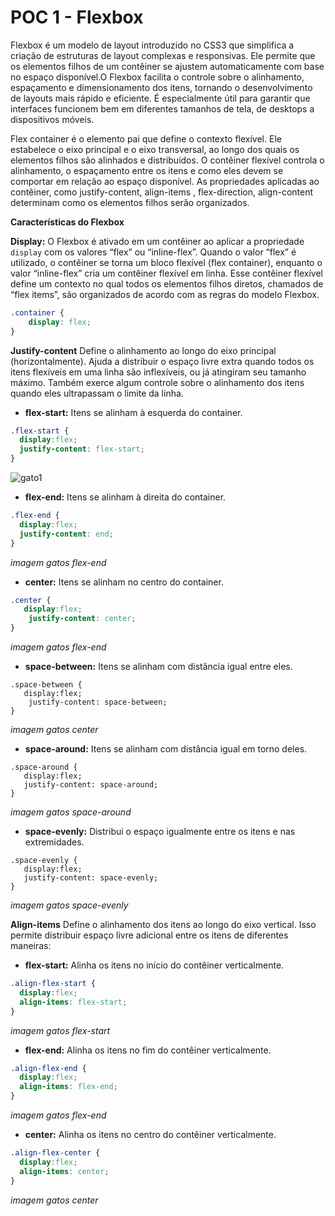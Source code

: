 # POC 1 - Flexbox

Flexbox é um modelo de layout introduzido no CSS3 que simplifica a criação de estruturas de layout complexas e responsivas. Ele permite que os elementos filhos de um contêiner se ajustem automaticamente com base no espaço disponível.O Flexbox facilita o controle sobre o alinhamento, espaçamento e dimensionamento dos itens, tornando o desenvolvimento de layouts mais rápido e eficiente. É especialmente útil para garantir que interfaces funcionem bem em diferentes tamanhos de tela, de desktops a dispositivos móveis.

Flex container é o elemento pai que define o contexto flexível. Ele estabelece o eixo principal e o eixo transversal, ao longo dos quais os elementos filhos são alinhados e distribuídos. O contêiner flexível controla o alinhamento, o espaçamento entre os itens e como eles devem se comportar em relação ao espaço disponível. As propriedades aplicadas ao contêiner, como justify-content, align-items , flex-direction, align-content determinam como os elementos filhos serão organizados.

**Características do Flexbox**

**Display:** 
   O Flexbox é ativado em um contêiner ao aplicar a propriedade `display` com os valores “flex” ou “inline-flex”. Quando o valor “flex” é utilizado, o contêiner se torna um bloco flexível (flex container), enquanto o valor “inline-flex” cria um contêiner flexível em linha. Esse contêiner flexível define um contexto no qual todos os elementos filhos diretos, chamados de “flex items”, são organizados de acordo com as regras do modelo Flexbox.
   
   ```css
   .container {
       display: flex;
   }
   ```
**Justify-content**
Define o alinhamento ao longo do eixo principal (horizontalmente). Ajuda a distribuir o espaço livre extra quando todos os itens flexíveis em uma linha são inflexíveis, ou já atingiram seu tamanho máximo. Também exerce algum controle sobre o alinhamento dos itens quando eles ultrapassam o limite da linha.

* **flex-start:** Itens se alinham à esquerda do container.

```css
.flex-start {
  display:flex;
  justify-content: flex-start;
}
```

![gato1](https://github.com/user-attachments/assets/44d35122-e9d7-473a-837d-ce8a65832322)

* **flex-end:** Itens se alinham à direita do container.

```css
.flex-end {
  display:flex;
  justify-content: end;
}
```
*imagem gatos flex-end*

* **center:** Itens se alinham no centro do container.

```css
.center {
   display:flex;
    justify-content: center;
}
```
*imagem gatos flex-end*


* **space-between:** Itens se alinham com distância igual entre eles.
```
.space-between {
   display:flex;
    justify-content: space-between;
}
```
*imagem gatos center*

* **space-around:** Itens se alinham com distância igual em torno deles.
```
.space-around {
   display:flex;
   justify-content: space-around;
}
```
*imagem gatos space-around*


* **space-evenly:** Distribui o espaço igualmente entre os itens e nas extremidades.
```
.space-evenly {
   display:flex;
   justify-content: space-evenly;
}
```
*imagem gatos space-evenly*


**Align-items**
Define o alinhamento dos itens ao longo do eixo vertical. Isso permite distribuir espaço livre adicional entre os itens de diferentes maneiras:

* **flex-start:** Alinha os itens no início do contêiner verticalmente.

```css
.align-flex-start {
  display:flex;
  align-items: flex-start;
}
```
*imagem gatos flex-start*

* **flex-end:** Alinha os itens no fim do contêiner verticalmente.

```css
.align-flex-end {
  display:flex;
  align-items: flex-end;
}
```
*imagem gatos flex-end*

* **center:** Alinha os itens no centro do contêiner verticalmente.

```css
.align-flex-center {
  display:flex;
  align-items: center;
}
```
*imagem gatos center*


